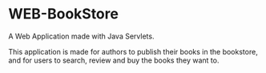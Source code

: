 # WEB-BookStore
A Web Application made with Java Servlets.

This application is made for authors to publish their books in the bookstore, and for users to search, review and buy the books they want to.
